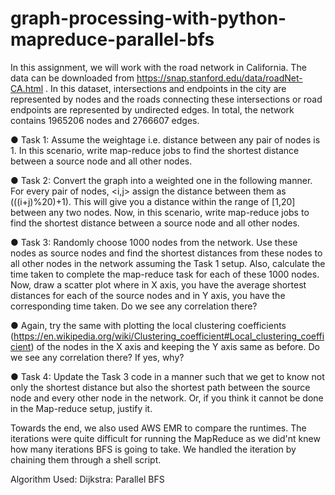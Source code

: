 # graph-processing-with-python-mapreduce-parallel-bfs

In this assignment, we will work with the road network in California. The data can be
downloaded from https://snap.stanford.edu/data/roadNet-CA.html . In this dataset,
intersections and endpoints in the city are represented by nodes and the roads
connecting these intersections or road endpoints are represented by undirected edges.
In total, the network contains 1965206 nodes and 2766607 edges.

● Task 1: Assume the weightage i.e. distance between any pair of nodes is 1.
In this scenario, write map-reduce jobs to find the shortest distance between a source
node and all other nodes.

● Task 2: Convert the graph into a weighted one in the following manner. For
every pair of nodes, <i,j> assign the distance between them as (((i+j)%20)+1). This will
give you a distance within the range of [1,20] between any two nodes. Now, in this
scenario, write map-reduce jobs to find the shortest distance between a source node
and all other nodes.

● Task 3: Randomly choose 1000 nodes from the network. Use these nodes as
source nodes and find the shortest distances from these nodes to all other nodes in the
network assuming the Task 1 setup. Also, calculate the time taken to complete the
map-reduce task for each of these 1000 nodes. Now, draw a scatter plot where in X axis,
you have the average shortest distances for each of the source nodes and in Y axis, you
have the corresponding time taken. Do we see any correlation there?

● Again, try the same with plotting the local clustering coefficients
(https://en.wikipedia.org/wiki/Clustering_coefficient#Local_clustering_coefficient) of the
nodes in the X axis and keeping the Y axis same as before. Do we see any correlation
there? If yes, why?

● Task 4: Update the Task 3 code in a manner such that we get
to know not only the shortest distance but also the shortest path between the source
node and every other node in the network. Or, if you think it cannot be done in the
Map-reduce setup, justify it.



Towards the end, we also used AWS EMR to compare the runtimes.
The iterations were quite difficult for running the MapReduce as we did'nt knew how many iterations BFS is going to take.
We handled the iteration by chaining them through a shell script.

Algorithm Used: Dijkstra: Parallel BFS
 
